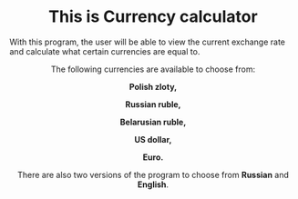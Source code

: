 <h1 style="text-align: center"> This is Currency calculator </h1>
With this program, the user will be able to view the current exchange rate and calculate what certain currencies are equal to.<br>
<p style="text-align: center">The following currencies are available to choose from:</p>
<p style="text-align: center"><b>Polish zloty,</b></p>
<p style="text-align: center"><b>Russian ruble,</b></p>
<p style="text-align: center"><b>Belarusian ruble,</b></p>
<p style="text-align: center"><b>US dollar,</b></p>
<p style="text-align: center"><b>Euro.</b></p>
<p style="text-align: center">There are also two versions of the program to choose from <b>Russian</b> and <b>English</b>.</p>
